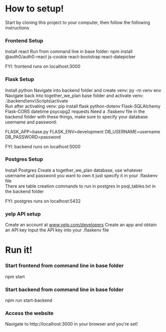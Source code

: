 # How to setup!

Start by cloning this project to your computer, then follow the following instructions

### Frontend Setup
Install react
Run from command line in base folder: npm install @auth0/auth0-react js-cookie react-bootstrap react-datepicker
  
FYI: frontend runs on localhost:3000

### Flask Setup
Install python
Navigate into backend folder and create venv: py -m venv env  
Navigate back into together_we_plan base folder and activate venv: .\backend\env\Scripts\activate  
Run after activating venv: pip install flask python-dotenv Flask-SQLAlchemy Flask-CORS datetime psycopg2 requests
Need a .flaskenv file in the backend folder with these things, make sure to specify your database username and password:  
  
FLASK_APP=base.py
FLASK_ENV=development
DB_USERNAME=username
DB_PASSWORD=password

FYI: backend runs on localhost:5000

### Postgres Setup
Install Postgres
Create a together_we_plan database, use whatever username and password you want to own it just specify it in your .flaskenv file  
There are table creation commands to run in postgres in psql_tables.txt in the backend folder  

FYI: postgres runs on localhost:5432

### yelp API setup
Create an account at www.yelp.com/developers
Create an app and obtain an API key
Input the API key into your .flaskenv file

# Run it!

### Start frontend from command line in base folder  
npm start

### Start backend from command line in base folder  
npm run start-backend

### Access the website  
Navigate to http://localhost:3000 in your browser and you're set!
